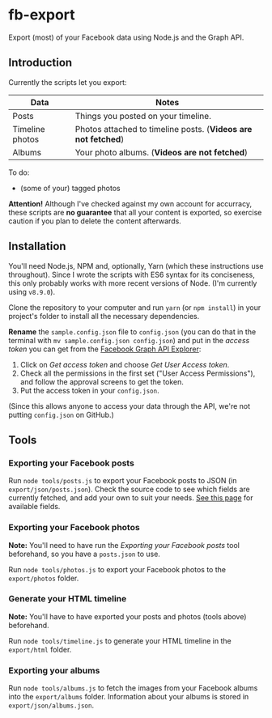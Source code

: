 # fb-export

Export (most) of your Facebook data using Node.js and the Graph API.

## Introduction

Currently the scripts let you export:

Data | Notes
---- | -----
Posts | Things you posted on your timeline.
Timeline photos | Photos attached to timeline posts. (__Videos are not fetched__)
Albums | Your photo albums. (__Videos are not fetched__)

To do:

* (some of your) tagged photos

__Attention!__ Although I've checked against my own account for accurracy, these scripts are __no guarantee__ that all your content is exported, so exercise caution if you plan to delete the content afterwards.

## Installation

You'll need Node.js, NPM and, optionally, Yarn (which these instructions use throughout). Since I wrote the scripts with ES6 syntax for its conciseness, this only probably works with more recent versions of Node. (I'm currently using `v8.9.0`).

Clone the repository to your computer and run `yarn` (or `npm install`) in your project's folder to install all the necessary dependencies.

__Rename__ the `sample.config.json` file to `config.json` (you can do that in the terminal with `mv sample.config.json config.json`) and put in the *access token* you can get from the [Facebook Graph API Explorer](https://developers.facebook.com/tools/explorer/):

1. Click on _Get access token_ and choose _Get User Access token_.
2. Check all the permissions in the first set ("User Access Permissions"), and follow the approval screens to get the token.
3. Put the access token in your `config.json`.

(Since this allows anyone to access your data through the API, we're not putting `config.json` on GitHub.)

## Tools

### Exporting your Facebook posts

Run `node tools/posts.js` to export your Facebook posts to JSON (in `export/json/posts.json`). Check the source code to see which fields are currently fetched, and add your own to suit your needs. [See this page](https://developers.facebook.com/docs/graph-api/reference/v2.11/post) for available fields.

### Exporting your Facebook photos

__Note:__ You'll need to have run the _Exporting your Facebook posts_ tool beforehand, so you have a `posts.json` to use.

Run `node tools/photos.js` to export your Facebook photos to the `export/photos` folder.

### Generate your HTML timeline

__Note:__ You'll have to have exported your posts and photos (tools above) beforehand.

Run `node tools/timeline.js` to generate your HTML timeline in the `export/html` folder.

### Exporting your albums

Run `node tools/albums.js` to fetch the images from your Facebook albums into the `export/albums` folder. Information about your albums is stored in `export/json/albums.json`.